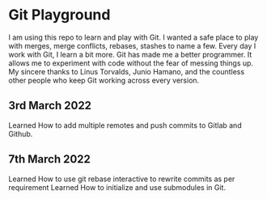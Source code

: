 # Git Playground

I am using this repo to learn and play with Git. I wanted a safe place to play with merges, merge conflicts, rebases, stashes to name a few. Every day I work with Git, I learn a bit more. Git has made me a better programmer. It allows me to experiment with code without the fear of messing things up. My sincere thanks to Linus Torvalds, Junio Hamano, and the countless other people who keep Git working across every version.

## 3rd March 2022

Learned How to add multiple remotes and push commits to Gitlab and Github. 

## 7th March 2022

Learned How to use git rebase interactive to rewrite commits as per requirement
Learned How to initialize and use submodules in Git.
